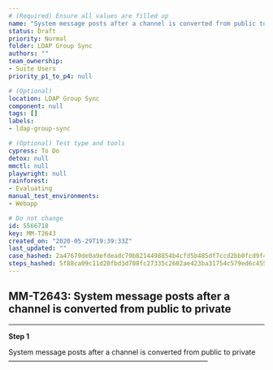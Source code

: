 ```yaml
---
# (Required) Ensure all values are filled up
name: "System message posts after a channel is converted from public to private"
status: Draft
priority: Normal
folder: LDAP Group Sync
authors: ""
team_ownership: 
- Suite Users
priority_p1_to_p4: null

# (Optional)
location: LDAP Group Sync
component: null
tags: []
labels: 
- ldap-group-sync

# (Optional) Test type and tools
cypress: To Do
detox: null
mmctl: null
playwright: null
rainforest: 
- Evaluating
manual_test_environments: 
- Webapp

# Do not change
id: 5566718
key: MM-T2643
created_on: "2020-05-29T19:39:33Z"
last_updated: ""
case_hashed: 2a47679de0a9efdeadc79b8214498854b4cfd5b485df7ccd2bb0fcd9f49425dcc6004ac331c3f2ab7d34cdb00aa62502
steps_hashed: 5f88ca09c11d20fbd3d708fc27335c2602ae423ba31754c579ed6c455f8e5a699ecd6e3500993ce107e9a65af466076e
---
```


<!-- (Auto-generated) Based on frontmatter's "key" and "name" -->

## MM-T2643: System message posts after a channel is converted from public to private

---

**Step 1**

System message posts after a channel is converted from public to private\
————————————————————————————
